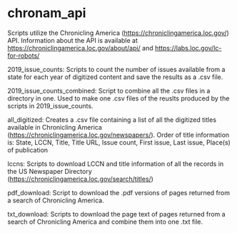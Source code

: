 # chronam_api
Scripts utilize the Chronicling America (https://chroniclingamerica.loc.gov/) API. 
Information about the API is available at https://chroniclingamerica.loc.gov/about/api/ and https://labs.loc.gov/lc-for-robots/

2019_issue_counts: Scripts to count the number of issues available from a state for each year of digitized content and save the results as a .csv file.

2019_issue_counts_combined: Script to combine all the .csv files in a directory in one. Used to make one .csv files of the reuslts produced by the scripts in 2019_issue_counts.

all_digitized: Creates a .csv file containing a list of all the digitized titles available in Chronicling America (https://chroniclingamerica.loc.gov/newspapers/). Order of title information is: State, LCCN, Title, Title URL, Issue count, First issue, Last issue, Place(s) of publication

lccns: Scripts to download LCCN and title information of all the records in the US Newspaper Directory (https://chroniclingamerica.loc.gov/search/titles/)

pdf_download: Script to download the .pdf versions of pages returned from a search of Chronicling America.

txt_download: Scripts to download the page text of pages returned from a search of Chronicling America and combine them into one .txt file.
